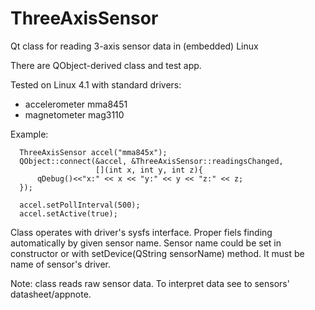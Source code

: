 # ThreeAxisSensor
Qt class for reading 3-axis sensor data in (embedded) Linux

There are QObject-derived class and test app.

Tested on Linux 4.1 with standard drivers: 
- accelerometer mma8451 
- magnetometer mag3110 

Example:

```
  ThreeAxisSensor accel("mma845x");
  QObject::connect(&accel, &ThreeAxisSensor::readingsChanged,
                   [](int x, int y, int z){
      qDebug()<<"x:" << x << "y:" << y << "z:" << z;
  });

  accel.setPollInterval(500);
  accel.setActive(true);
```

Class operates with driver's sysfs interface. Proper fiels finding
automatically by given sensor name. Sensor name could be set in constructor 
or with setDevice(QString sensorName) method. It must be name of sensor's driver.

Note: class reads raw sensor data. To interpret data see to
sensors' datasheet/appnote.

